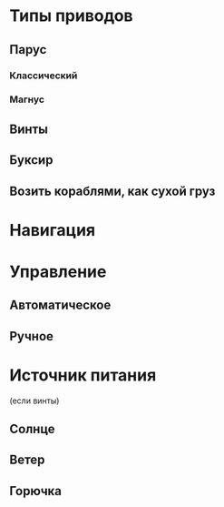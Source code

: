 # Типы приводов

## Парус

### Классический

### Магнус

## Винты

## Буксир

## Возить кораблями, как сухой груз

# Навигация


# Управление

## Автоматическое

## Ручное


# Источник питания

(если винты)
## Солнце

## Ветер

## Горючка



